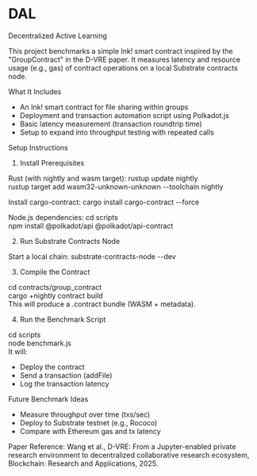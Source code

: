 # DAL
Decentralized Active Learning

This project benchmarks a simple Ink! smart contract inspired by the "GroupContract" in the D-VRE paper. It measures latency and resource usage (e.g., gas) of contract operations on a local Substrate contracts node.

What It Includes
- An Ink! smart contract for file sharing within groups
- Deployment and transaction automation script using Polkadot.js
- Basic latency measurement (transaction roundtrip time)
- Setup to expand into throughput testing with repeated calls

Setup Instructions

1. Install Prerequisites

Rust (with nightly and wasm target):
rustup update nightly  
rustup target add wasm32-unknown-unknown --toolchain nightly  

Install cargo-contract:
cargo install cargo-contract --force  

Node.js dependencies:
cd scripts  
npm install @polkadot/api @polkadot/api-contract 

2. Run Substrate Contracts Node

Start a local chain:
substrate-contracts-node --dev  

3. Compile the Contract

cd contracts/group_contract  
cargo +nightly contract build  
This will produce a .contract bundle (WASM + metadata).

4. Run the Benchmark Script

cd scripts  
node benchmark.js  
It will:
- Deploy the contract
- Send a transaction (addFile)
- Log the transaction latency

Future Benchmark Ideas
- Measure throughput over time (txs/sec)
- Deploy to Substrate testnet (e.g., Rococo)
- Compare with Ethereum gas and tx latency

Paper Reference:
Wang et al., D-VRE: From a Jupyter-enabled private research environment to decentralized collaborative research ecosystem, Blockchain: Research and Applications, 2025.

